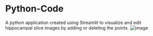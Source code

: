# Python-Code
A python application created using Streamlit to visualize and edit hippocampal slice images by adding or deleting the points.
![image](https://github.com/user-attachments/assets/6de98499-05ca-42fe-8a1f-3a034f1ca754)
